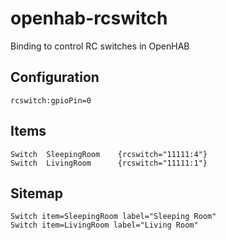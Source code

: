 # openhab-rcswitch
Binding to control RC switches in OpenHAB

## Configuration
```
rcswitch:gpioPin=0
```

## Items
```
Switch	SleepingRoom	{rcswitch="11111:4"}
Switch	LivingRoom		{rcswitch="11111:1"}
```

## Sitemap
```
Switch item=SleepingRoom label="Sleeping Room"
Switch item=LivingRoom label="Living Room"
```